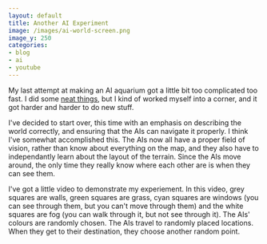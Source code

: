 ```yaml
---
layout: default
title: Another AI Experiment
image: /images/ai-world-screen.png
image_y: 250
categories:
- blog
- ai
- youtube
---
```

My last attempt at making an AI aquarium got a little bit too complicated too fast. I did some [neat things](http://www.engineering.uwaterloo.ca/~rcfox/dokuwiki/doku.php?id=rpg_aquarium), but I kind of worked myself into a corner, and it got harder and harder to do new stuff.

I've decided to start over, this time with an emphasis on describing the world correctly, and ensuring that the AIs can navigate it properly. I think I've somewhat accomplished this. The AIs now all have a proper field of vision, rather than know about everything on the map, and they also have to independantly learn about the layout of the terrain. Since the AIs move around, the only time they really know where each other are is when they can see them.

I've got a little video to demonstrate my experiement. In this video, grey squares are walls, green squares are grass, cyan squares are windows (you can see through them, but you can't move through them) and the white squares are fog (you can walk through it, but not see through it). The AIs' colours are randomly chosen. The AIs travel to randomly placed locations. When they get to their destination, they choose another random point.

<object width="480" height="385"><param name="movie" value="http://www.youtube.com/v/oYhccD20icQ?fs=1&amp;hl=en_US"></param><param name="allowFullScreen" value="true"></param><param name="allowscriptaccess" value="always"></param><embed src="http://www.youtube.com/v/oYhccD20icQ?fs=1&amp;hl=en_US" type="application/x-shockwave-flash" allowscriptaccess="always" allowfullscreen="true" width="480" height="385"></embed></object>
